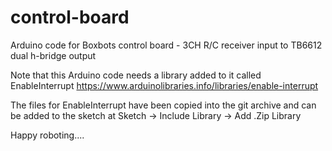 # control-board
Arduino code for Boxbots control board - 3CH R/C receiver input to TB6612 dual h-bridge output

Note that this Arduino code needs a library added to it called EnableInterrupt
https://www.arduinolibraries.info/libraries/enable-interrupt

The files for EnableInterrupt have been copied into the git archive and can be added to the sketch at Sketch -> Include Library -> Add .Zip Library

Happy roboting....
